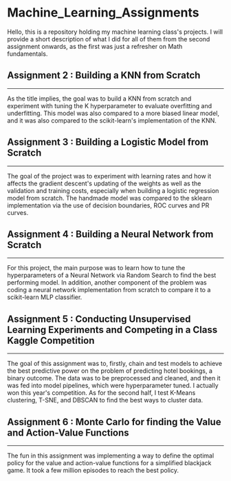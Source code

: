 # Machine_Learning_Assignments


Hello, this is a repository holding my machine learning class's projects. I will provide a short description of what I did for all of them from the second assignment onwards, as the first was just a refresher on Math fundamentals.


## Assignment 2 : Building a KNN from Scratch
---

As the title implies, the goal was to build a KNN from scratch and experiment with tuning the K hyperparameter to evaluate overfitting and underfitting. This model was also compared to a more biased linear model, and it was also compared to the scikit-learn's implementation of the KNN. 


## Assignment 3 : Building a Logistic Model from Scratch
---

The goal of the project was to experiment with learning rates and how it affects the gradient descent's updating of the weights as well as the validation and training costs, especially when building a logistic regression model from scratch. The handmade model was compared to the sklearn implementation via the use of decision boundaries, ROC curves and PR curves.

## Assignment 4 : Building a Neural Network from Scratch
---

For this project, the main purpose was to learn how to tune the hyperparameters of a Neural Network via Random Search to find the best performing model. In addition, another component of the problem was coding a neural network implementation from scratch to compare it to a scikit-learn MLP classifier. 

## Assignment 5 : Conducting Unsupervised Learning Experiments and Competing in a Class Kaggle Competition
---

The goal of this assignment was to, firstly, chain and test models to achieve the best predictive power on the problem of predicting hotel bookings, a binary outcome. The data was to be preprocessed and cleaned, and then it was fed into model pipelines, which were hyperparameter tuned. I actually won this year's competition. As for the second half, I test K-Means clustering, T-SNE, and DBSCAN to find the best ways to cluster data.

## Assignment 6 : Monte Carlo for finding the Value and Action-Value Functions
---

The fun in this assignment was implementing a way to define the optimal policy for the value and action-value functions for a simplified blackjack game. It took a few million episodes to reach the best policy. 
